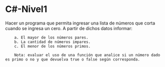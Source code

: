# C#-Nivel1

Hacer un programa que permita ingresar una lista de números que corta cuando se ingresa un cero. A partir de dichos datos informar:

        a. El mayor de los números pares.
        b. La cantidad de números impares.
        c. El menor de los números primos.

        Nota: evaluar el uso de una función que analice si un número dado es primo o no y que devuelva true o false según corresponda.
